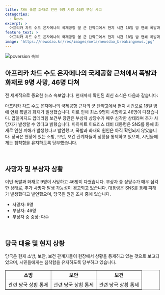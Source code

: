 ```yaml
---
title: 차드 폭발 화재로 인한 9명 사망 46명 부상 사고
categories:
  - News
excerpt: >
  아프리카 차드 수도 은자메나의 국제공항 옆 군 탄약고에서 현지 시간 18일 밤 연쇄 폭발과 화재가 발생해 최소 9명 사망, 46명 부상. 부상자 상태는 심각해 추가 사망자 가능성. 원인 미상. 대통령은 피해 언급, 장관은 당국 대응 강조. 사고 현장 관련 정보 YTN 채널 추가 또는 02-398-8585로 연락 바랍니다.
feature_text: >
  아프리카 차드 수도 은자메나의 국제공항 옆 군 탄약고에서 현지 시간 18일 밤 연쇄 폭발과 화재가 발생해 최소 9명 사망, 46명 부상. 부상자 상태는 심각해 추가 사망자 가능성. 원인 미상. 대통령은 피해 언급, 장관은 당국 대응 강조. 사고 현장 관련 정보 YTN 채널 추가 또는 02-398-8585로 연락 바랍니다.
image: 'https://newsdao.kr/res/images/meta/newsdao_breakingnews.jpg'
---
```


<p><img src="https://newsdao.kr/res/images/meta/newsdao_breakingnews.jpg" alt="pcversion 속보" /></p>

<h2 data-ke-size="size26">아프리카 차드 수도 은자메나의 국제공항 근처에서 폭발과 화재로 9명 사망, 46명 다쳐</h2>

<p>전 세계적으로 중요한 뉴스 속보입니다. 현재까지 확인된 최신 소식은 다음과 같습니다:</p>

<p data-ke-size="size16">아프리카 차드 수도 은자메나의 국제공항 근처의 군 탄약고에서 현지 시간으로 18일 밤에 연쇄 폭발과 화재가 발생했습니다. 이로 인해 최소 9명이 사망하고 46명이 다쳤습니다. 압델마지드 압데라힘 보건부 장관은 부상자 상당수가 매우 심각한 상태라며 추가 사망자가 발생할 수 있다고 밝혔습니다. 마하마트 이드리스 데비 대통령은 SNS를 통해 화재로 인한 피해가 발생했다고 발언했고, 폭발과 화재의 원인은 아직 확인되지 않았습니다. 당국은 현장에 있는 소방, 보안, 보건 관계자들이 상황을 통제하고 있으며, 시민들에게는 침착함을 유지하도록 당부했습니다.</p>

<p data-ke-size="size16">&nbsp;</p>

<h2 data-ke-size="size26">사망자 및 부상자 상황</h2>

<p>이번 폭발과 화재로 9명이 사망하고 46명이 다쳤습니다. 부상자 중 상당수가 매우 심각한 상태로, 추가 사망자 발생 가능성이 경고되고 있습니다. 대통령은 SNS를 통해 피해가 발생했다고 발언했으며, 당국은 원인 조사 중에 있습니다.</p>

<ul>
  <li>사망자: 9명</li>
  <li>부상자: 46명</li>
  <li>부상자 중 중상: 다수</li>
</ul>

<p data-ke-size="size16">&nbsp;</p>

<h2 data-ke-size="size26">당국 대응 및 현지 상황</h2>

<p>당국은 현재 소방, 보안, 보건 관계자들이 현장에서 상황을 통제하고 있는 것으로 보고되었으며, 시민들에게는 침착함을 유지하도록 당부하고 있습니다.</p>

<table style="width: 100%;" border="1">
<tbody>
<tr>
<td style="text-align: center; width: 33.3333%; height: 17px;"><b>소방</b></td>
<td style="text-align: center; width: 33.3333%; height: 17px;"><b>보안</b></td>
<td style="text-align: center; width: 33.3333%; height: 17px;"><b>보건</b></td>
</tr>
<tr>
<td style="text-align: center; height: 17px;">관련 당국 상황 통제</td>
<td style="text-align: center; height: 17px;">관련 당국 상황 통제</td>
<td style="text-align: center; height: 17px;">관련 당국 상황 통제</td>
</tr>
</tbody>
</table>

